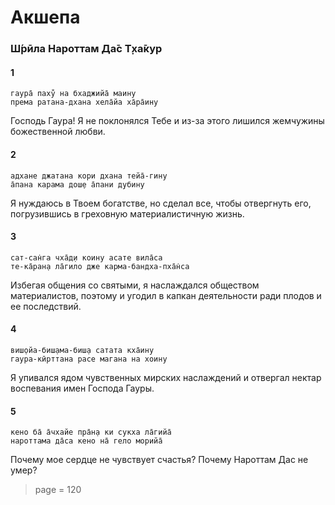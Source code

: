 # Aкшепа

### Ш́рӣла Нароттам Да̄с Т̣ха̄кур

#### 1

    гаура̄ паху̐ на бхаджийа̄ маину
    према ратана-дхана хела̄йа ха̄ра̄ину

Господь Гаура! Я не поклонялся Тебе и из-за этого лишился жемчужины божественной любви.

#### 2

    адхане джатана кори дхана тейа̄-гину
    а̄пана карама дош̣е а̄пани д̣убину

Я нуждаюсь в Твоем богатстве, но сделал все, чтобы отвергнуть его, погрузившись в греховную материалистичную жизнь.

#### 3

    сат-сан̇га чха̄д̣и коину асате вила̄са
    те-ка̄ран̣а ла̄гило дже карма-бандха-пха̄н̇са

Избегая общения со святыми, я наслаждался обществом материалистов, поэтому и угодил в капкан деятельности ради плодов и ее последствий.

#### 4

    виш̣ойа-биш̣ама-биш̣а сатата кха̄ину
    гаура-кӣрттана расе магана на хоину

Я упивался ядом чувственных мирских наслаждений и отвергал нектар воспевания имен Господа Гауры.

#### 5

    кено ба̄ а̄чхайе пра̄н̣а ки сукха ла̄гийа̄
    нароттама да̄са кено на̄ гело морийа̄

Почему мое сердце не чувствует счастья? Почему Нароттам Дас не умер?


> page = 120